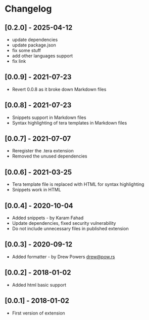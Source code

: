 # Changelog

## [0.2.0] - 2025-04-12

- update dependencies
- update package.json
- fix some stuff
- add other languages support
- fix link

## [0.0.9] - 2021-07-23

- Revert 0.0.8 as it broke down Markdown files

## [0.0.8] - 2021-07-23

- Snippets support in Markdown files
- Syntax highlighting of tera templates in Markdown files

## [0.0.7] - 2021-07-07

- Reregister the .tera extension
- Removed the unused dependencies

## [0.0.6] - 2021-03-25

- Tera template file is replaced with HTML for syntax highlighting
- Snippets work in HTML

## [0.0.4] - 2020-10-04

- Added snippets - by Karam Fahad
- Update dependencies, fixed security vulnerability
- Do not include unnecessary files in published extension

## [0.0.3] - 2020-09-12

- Added formatter - by Drew Powers <drew@pow.rs>

## [0.0.2] - 2018-01-02

- Added html basic support

## [0.0.1] - 2018-01-02

- First version of extension
